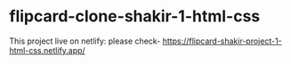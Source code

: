 # flipcard-clone-shakir-1-html-css

This project live on netlify: please check- https://flipcard-shakir-project-1-html-css.netlify.app/
